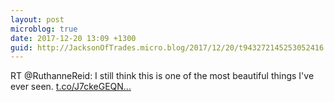 ```yaml
---
layout: post
microblog: true
date: 2017-12-20 13:09 +1300
guid: http://JacksonOfTrades.micro.blog/2017/12/20/t943272145253052416.html
---
```

RT @RuthanneReid: I still think this is one of the most beautiful things I've ever seen. [t.co/J7ckeGEQN...](https://t.co/J7ckeGEQNV)

